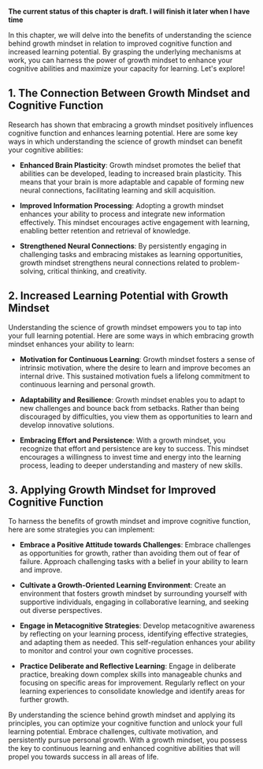 **The current status of this chapter is draft. I will finish it later when I have time**

In this chapter, we will delve into the benefits of understanding the science behind growth mindset in relation to improved cognitive function and increased learning potential. By grasping the underlying mechanisms at work, you can harness the power of growth mindset to enhance your cognitive abilities and maximize your capacity for learning. Let's explore!

**1. The Connection Between Growth Mindset and Cognitive Function**
-------------------------------------------------------------------

Research has shown that embracing a growth mindset positively influences cognitive function and enhances learning potential. Here are some key ways in which understanding the science of growth mindset can benefit your cognitive abilities:

* **Enhanced Brain Plasticity**: Growth mindset promotes the belief that abilities can be developed, leading to increased brain plasticity. This means that your brain is more adaptable and capable of forming new neural connections, facilitating learning and skill acquisition.

* **Improved Information Processing**: Adopting a growth mindset enhances your ability to process and integrate new information effectively. This mindset encourages active engagement with learning, enabling better retention and retrieval of knowledge.

* **Strengthened Neural Connections**: By persistently engaging in challenging tasks and embracing mistakes as learning opportunities, growth mindset strengthens neural connections related to problem-solving, critical thinking, and creativity.

**2. Increased Learning Potential with Growth Mindset**
-------------------------------------------------------

Understanding the science of growth mindset empowers you to tap into your full learning potential. Here are some ways in which embracing growth mindset enhances your ability to learn:

* **Motivation for Continuous Learning**: Growth mindset fosters a sense of intrinsic motivation, where the desire to learn and improve becomes an internal drive. This sustained motivation fuels a lifelong commitment to continuous learning and personal growth.

* **Adaptability and Resilience**: Growth mindset enables you to adapt to new challenges and bounce back from setbacks. Rather than being discouraged by difficulties, you view them as opportunities to learn and develop innovative solutions.

* **Embracing Effort and Persistence**: With a growth mindset, you recognize that effort and persistence are key to success. This mindset encourages a willingness to invest time and energy into the learning process, leading to deeper understanding and mastery of new skills.

**3. Applying Growth Mindset for Improved Cognitive Function**
--------------------------------------------------------------

To harness the benefits of growth mindset and improve cognitive function, here are some strategies you can implement:

* **Embrace a Positive Attitude towards Challenges**: Embrace challenges as opportunities for growth, rather than avoiding them out of fear of failure. Approach challenging tasks with a belief in your ability to learn and improve.

* **Cultivate a Growth-Oriented Learning Environment**: Create an environment that fosters growth mindset by surrounding yourself with supportive individuals, engaging in collaborative learning, and seeking out diverse perspectives.

* **Engage in Metacognitive Strategies**: Develop metacognitive awareness by reflecting on your learning process, identifying effective strategies, and adapting them as needed. This self-regulation enhances your ability to monitor and control your own cognitive processes.

* **Practice Deliberate and Reflective Learning**: Engage in deliberate practice, breaking down complex skills into manageable chunks and focusing on specific areas for improvement. Regularly reflect on your learning experiences to consolidate knowledge and identify areas for further growth.

By understanding the science behind growth mindset and applying its principles, you can optimize your cognitive function and unlock your full learning potential. Embrace challenges, cultivate motivation, and persistently pursue personal growth. With a growth mindset, you possess the key to continuous learning and enhanced cognitive abilities that will propel you towards success in all areas of life.
